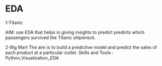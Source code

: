 # EDA

1-Titanic 

AIM: use EDA that helps in giving insights to predict predicts which passengers survived the Titanic shipwreck.


2-Big Mart
The aim is to build a predictive model and predict the sales of each product at a particular outlet.
Skills and Tools : Python,Visualization,,EDA
